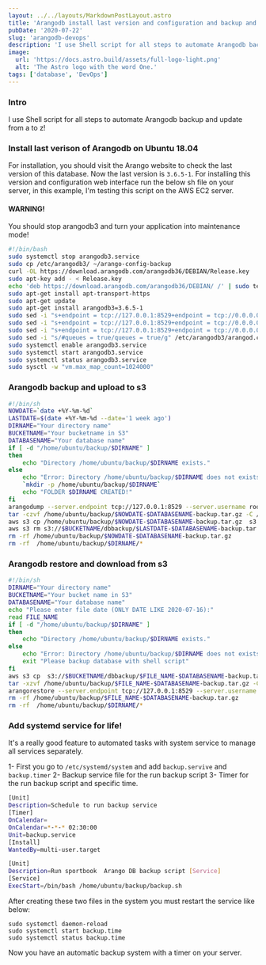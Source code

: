 ```yaml
---
layout: ../../layouts/MarkdownPostLayout.astro
title: 'Arangodb install last version and configuration and backup and restore from Amazon AWS'
pubDate: '2020-07-22'
slug: 'arangodb-devops'
description: 'I use Shell script for all steps to automate Arangodb backup and update from a to z!'
image:
  url: 'https://docs.astro.build/assets/full-logo-light.png'
  alt: 'The Astro logo with the word One.'
tags: ['database', 'DevOps']
---
```


### Intro

I use Shell script for all steps to automate Arangodb backup and update from a to z!

### Install last verison of Arangodb on Ubuntu 18.04

For installation, you should visit the Arango website to check the last version of this database.
Now the last version is `3.6.5-1`.
For installing this version and configuration web interface run the below sh file on your server,
in this example, I'm testing this script on the AWS EC2 server.

#### WARNING!

You should stop arangodb3 and turn your application into maintenance mode!

```bash
#!/bin/bash
sudo systemctl stop arangodb3.service
sudo cp /etc/arangodb3/ ~/arango-config-backup
curl -OL https://download.arangodb.com/arangodb36/DEBIAN/Release.key
sudo apt-key add - < Release.key
echo 'deb https://download.arangodb.com/arangodb36/DEBIAN/ /' | sudo tee /etc/apt/sources.list.d/arangodb.list
sudo apt-get install apt-transport-https
sudo apt-get update
sudo apt-get install arangodb3=3.6.5-1
sudo sed -i "s+endpoint = tcp://127.0.0.1:8529+endpoint = tcp://0.0.0.0:8529+g" /etc/arangodb3/arangod.conf
sudo sed -i "s+endpoint = tcp://127.0.0.1:8529+endpoint = tcp://0.0.0.0:8529+g" /etc/arangodb3/arangosh.conf
sudo sed -i "s+endpoint = tcp://127.0.0.1:8529+endpoint = tcp://0.0.0.0:8529+g" /etc/arangodb3/foxx-manager.conf
sudo sed -i "s/#queues = true/queues = true/g" /etc/arangodb3/arangod.conf
sudo systemctl enable arangodb3.service
sudo systemctl start arangodb3.service
sudo systemctl status arangodb3.service
sudo sysctl -w "vm.max_map_count=1024000"
```

### Arangodb backup and upload to s3

```bash
#!/bin/sh
NOWDATE=`date +%Y-%m-%d`
LASTDATE=$(date +%Y-%m-%d --date='1 week ago')
DIRNAME="Your directory name"
BUCKETNAME="Your bucketname in S3"
DATABASENAME="Your database name"
if [ -d "/home/ubuntu/backup/$DIRNAME" ]
then
    echo "Directory /home/ubuntu/backup/$DIRNAME exists."
else
    echo "Error: Directory /home/ubuntu/backup/$DIRNAME does not exists."
    `mkdir -p /home/ubuntu/backup/$DIRNAME`
    echo "FOLDER $DIRNAME CREATED!"
fi
arangodump --server.endpoint tcp://127.0.0.1:8529 --server.username root --server.password 'as&m0ssJM1299' --server.database $DATABASENAME --output-directory "/home/ubuntu/backup/$DIRNAME/" --compress-output --overwrite true
tar -czvf /home/ubuntu/backup/$NOWDATE-$DATABASENAME-backup.tar.gz -C /home/ubuntu/backup/$DIRNAME .
aws s3 cp /home/ubuntu/backup/$NOWDATE-$DATABASENAME-backup.tar.gz  s3://$BUCKETNAME/dbbackup/
aws s3 rm s3://$BUCKETNAME/dbbackup/$LASTDATE-$DATABASENAME-backup.tar.gz
rm -rf /home/ubuntu/backup/$NOWDATE-$DATABASENAME-backup.tar.gz
rm -rf  /home/ubuntu/backup/$DIRNAME/*
```

### Arangodb restore and download from s3

```bash
#!/bin/sh
DIRNAME="Your directory name"
BUCKETNAME="Your bucket name in S3"
DATABASENAME="Your database name"
echo "Please enter file date (ONLY DATE LIKE 2020-07-16):"
read FILE_NAME
if [ -d "/home/ubuntu/backup/$DIRNAME" ]
then
    echo "Directory /home/ubuntu/backup/$DIRNAME exists."
else
    echo "Error: Directory /home/ubuntu/backup/$DIRNAME does not exists."
    exit "Please backup database with shell script"
fi
aws s3 cp  s3://$BUCKETNAME/dbbackup/$FILE_NAME-$DATABASENAME-backup.tar.gz  /home/ubuntu/backup/
tar -xzvf /home/ubuntu/backup/$FILE_NAME-$DATABASENAME-backup.tar.gz -C /home/ubuntu/backup/$DIRNAME
arangorestore --server.endpoint tcp://127.0.0.1:8529 --server.username root --server.password 'as&m0ssJM1299' --server.database $DATABASENAME --input-directory "/home/ubuntu/backup/$DIRNAME" --create-database
rm -rf /home/ubuntu/backup/$FILE_NAME-$DATABASENAME-backup.tar.gz
rm -rf  /home/ubuntu/backup/$DIRNAME/*
```

### Add systemd service for life!

It's a really good feature to automated tasks with system service to manage all services separately.

1- First you go to `/etc/systemd/system` and add `backup.servive` and `backup.timer`
2- Backup service file for the run backup script
3- Timer for the run backup script and specific time.

```bash
[Unit]
Description=Schedule to run backup service
[Timer]
OnCalendar=
OnCalendar=*-*-* 02:30:00
Unit=backup.service
[Install]
WantedBy=multi-user.target
```

```bash
[Unit]
Description=Run sportbook  Arango DB backup script [Service]
[Service]
ExecStart=/bin/bash /home/ubuntu/backup/backup.sh
```

After creating these two files in the system you must restart the service like below:

```
sudo systemctl daemon-reload
sudo systemctl start backup.time
sudo systemctl status backup.time

```

Now you have an automatic backup system with a timer on your server.
